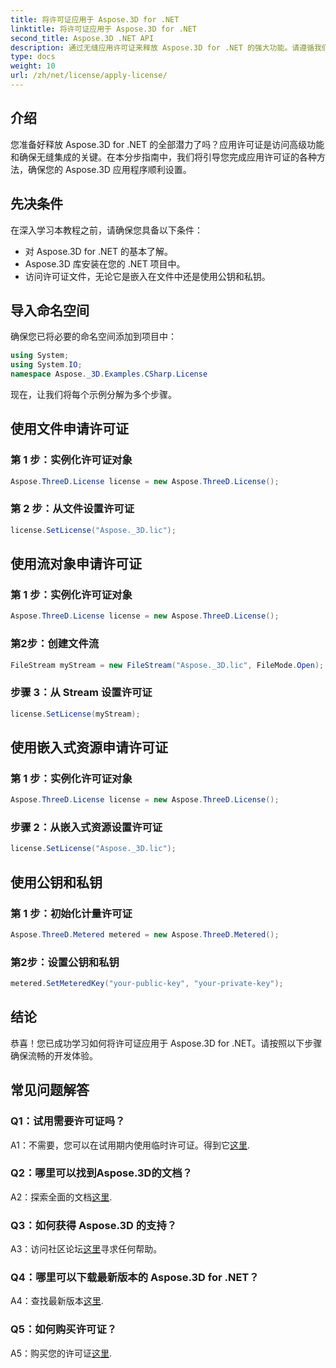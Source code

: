 ```yaml
---
title: 将许可证应用于 Aspose.3D for .NET
linktitle: 将许可证应用于 Aspose.3D for .NET
second_title: Aspose.3D .NET API
description: 通过无缝应用许可证来释放 Aspose.3D for .NET 的强大功能。请遵循我们的分步指南以获得流畅的集成体验。
type: docs
weight: 10
url: /zh/net/license/apply-license/
---
```

## 介绍

您准备好释放 Aspose.3D for .NET 的全部潜力了吗？应用许可证是访问高级功能和确保无缝集成的关键。在本分步指南中，我们将引导您完成应用许可证的各种方法，确保您的 Aspose.3D 应用程序顺利设置。

## 先决条件

在深入学习本教程之前，请确保您具备以下条件：

- 对 Aspose.3D for .NET 的基本了解。
- Aspose.3D 库安装在您的 .NET 项目中。
- 访问许可证文件，无论它是嵌入在文件中还是使用公钥和私钥。

## 导入命名空间

确保您已将必要的命名空间添加到项目中：

```csharp
using System;
using System.IO;
namespace Aspose._3D.Examples.CSharp.License
```

现在，让我们将每个示例分解为多个步骤。

## 使用文件申请许可证

### 第 1 步：实例化许可证对象

```csharp
Aspose.ThreeD.License license = new Aspose.ThreeD.License();
```

### 第 2 步：从文件设置许可证

```csharp
license.SetLicense("Aspose._3D.lic");
```

## 使用流对象申请许可证

### 第 1 步：实例化许可证对象

```csharp
Aspose.ThreeD.License license = new Aspose.ThreeD.License();
```

### 第2步：创建文件流

```csharp
FileStream myStream = new FileStream("Aspose._3D.lic", FileMode.Open);
```

### 步骤 3：从 Stream 设置许可证

```csharp
license.SetLicense(myStream);
```

## 使用嵌入式资源申请许可证

### 第 1 步：实例化许可证对象

```csharp
Aspose.ThreeD.License license = new Aspose.ThreeD.License();
```

### 步骤 2：从嵌入式资源设置许可证

```csharp
license.SetLicense("Aspose._3D.lic");
```

## 使用公钥和私钥

### 第 1 步：初始化计量许可证

```csharp
Aspose.ThreeD.Metered metered = new Aspose.ThreeD.Metered();
```

### 第2步：设置公钥和私钥

```csharp
metered.SetMeteredKey("your-public-key", "your-private-key");
```

## 结论

恭喜！您已成功学习如何将许可证应用于 Aspose.3D for .NET。请按照以下步骤确保流畅的开发体验。

## 常见问题解答

### Q1：试用需要许可证吗？

 A1：不需要，您可以在试用期内使用临时许可证。得到它[这里](https://purchase.aspose.com/temporary-license/).

### Q2：哪里可以找到Aspose.3D的文档？

A2：探索全面的文档[这里](https://reference.aspose.com/3d/net/).

### Q3：如何获得 Aspose.3D 的支持？

A3：访问社区论坛[这里](https://forum.aspose.com/c/3d/18)寻求任何帮助。

### Q4：哪里可以下载最新版本的 Aspose.3D for .NET？

 A4：查找最新版本[这里](https://releases.aspose.com/3d/net/).

### Q5：如何购买许可证？

 A5：购买您的许可证[这里](https://purchase.aspose.com/buy).